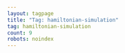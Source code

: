 ```yaml
---
layout: tagpage
title: "Tag: hamiltonian-simulation"
tag: hamiltonian-simulation
count: 9
robots: noindex
---
```

